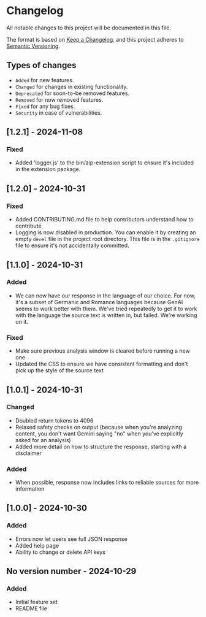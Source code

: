 # Changelog
All notable changes to this project will be documented in this file.

The format is based on [Keep a Changelog](https://keepachangelog.com/en/1.0.0/),
and this project adheres to [Semantic Versioning](https://semver.org/spec/v2.0.0.html).

## Types of changes

* `Added` for new features.
* `Changed` for changes in existing functionality.
* `Deprecated` for soon-to-be removed features.
* `Removed` for now removed features.
* `Fixed` for any bug fixes.
* `Security` in case of vulnerabilities.


## [1.2.1] - 2024-11-08

### Fixed

- Added 'logger.js' to the bin/zip-extension script to ensure it's included in the
  extension package.

## [1.2.0] - 2024-10-31

### Fixed

- Added CONTRIBUTING.md file to help contributors understand how to contribute
- Logging is now disabled in production. You can enable it by creating an
  empty `devel` file in the project root directory. This file is in the `.gitignore`
  file to ensure it's not accidentally committed.

## [1.1.0] - 2024-10-31

### Added

- We can now have our response in the language of our choice. For now, it's a
  subset of Germanic and Romance languages because GenAI seems to work better
  with them. We've tried repeatedly to get it to work with the language the source
  text is written in, but failed. We're working on it.

### Fixed

- Make sure previous analysis window is cleared before running a new one
- Updated the CSS to ensure we have consistent formatting and don't pick
  up the style of the source text

## [1.0.1] - 2024-10-31

### Changed

- Doubled return tokens to 4096
- Relaxed safety checks on output (because when you're analyzing content, you
  don't want Gemini saying "no" when you've explicitly asked for an analysis)
- Added more detail on how to structure the response, starting with a disclaimer

### Added

- When possible, response now includes links to reliable sources for more information

## [1.0.0] - 2024-10-30

### Added
- Errors now let users see full JSON response
- Added help page
- Ability to change or delete API keys

## No version number - 2024-10-29

### Added

- Initial feature set
- README file
